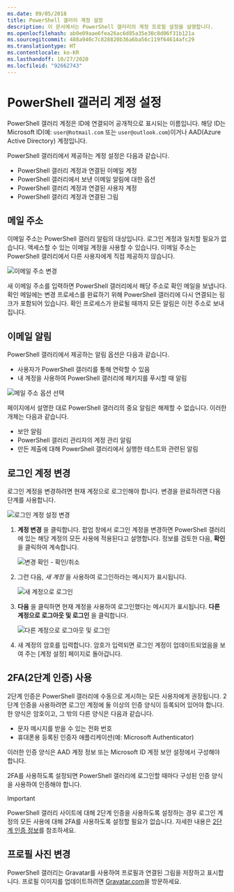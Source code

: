 ```yaml
---
ms.date: 09/05/2018
title: PowerShell 갤러리 계정 설정
description: 이 문서에서는 PowerShell 갤러리의 계정 프로필 설정을 설명합니다.
ms.openlocfilehash: ab0e09aae6fea26ac6d85a35e30c8d06f31b121a
ms.sourcegitcommit: 488a940c7c828820b36a6ba56c119f64614afc29
ms.translationtype: HT
ms.contentlocale: ko-KR
ms.lasthandoff: 10/27/2020
ms.locfileid: "92662743"
---
```

# <a name="powershell-gallery-account-settings"></a>PowerShell 갤러리 계정 설정

PowerShell 갤러리 계정은 ID에 연결되어 공개적으로 표시되는 이름입니다. 해당 ID는 Microsoft ID(예: `user@hotmail.com` 또는 `user@outlook.com`)이거나 AAD(Azure Active Directory) 계정입니다.

PowerShell 갤러리에서 제공하는 계정 설정은 다음과 같습니다.

- PowerShell 갤러리 계정과 연결된 이메일 계정
- PowerShell 갤러리에서 보낸 이메일 알림에 대한 옵션
- PowerShell 갤러리 계정과 연결된 사용자 계정
- PowerShell 갤러리 계정과 연결된 그림

## <a name="email-address"></a>메일 주소

이메일 주소는 PowerShell 갤러리 알림의 대상입니다. 로그인 계정과 일치할 필요가 없습니다. 액세스할 수 있는 이메일 계정을 사용할 수 있습니다. 이메일 주소는 PowerShell 갤러리에서 다른 사용자에게 직접 제공하지 않습니다.

![이메일 주소 변경](media/managing-account/PSGallery_AcccountEmailAddress.png)

새 이메일 주소를 입력하면 PowerShell 갤러리에서 해당 주소로 확인 메일을 보냅니다. 확인 메일에는 변경 프로세스를 완료하기 위해 PowerShell 갤러리에 다시 연결되는 링크가 포함되어 있습니다. 확인 프로세스가 완료될 때까지 모든 알림은 이전 주소로 보내집니다.

## <a name="email-notifications"></a>이메일 알림

PowerShell 갤러리에서 제공하는 알림 옵션은 다음과 같습니다.

- 사용자가 PowerShell 갤러리를 통해 연락할 수 있음
- 내 계정을 사용하여 PowerShell 갤러리에 패키지를 푸시할 때 알림

![메일 주소 옵션 선택](media/managing-account/PSGallery_AccountEmailOptions.png)

페이지에서 설명한 대로 PowerShell 갤러리의 중요 알림은 해제할 수 없습니다.
이러한 개체는 다음과 같습니다.

- 보안 알림
- PowerShell 갤러리 관리자의 계정 관리 알림
- 만든 제출에 대해 PowerShell 갤러리에서 실행한 테스트와 관련된 알림

## <a name="change-your-login-account"></a>로그인 계정 변경

로그인 계정을 변경하려면 현재 계정으로 로그인해야 합니다. 변경을 완료하려면 다음 단계를 사용합니다.

![로그인 계정 설정 변경](media/managing-account/PSGallery_LoginAccountSettings.png)

1. **계정 변경** 을 클릭합니다. 팝업 창에서 로그인 계정을 변경하면 PowerShell 갤러리에 있는 해당 계정의 모든 사용에 적용된다고 설명합니다. 정보를 검토한 다음, **확인** 을 클릭하여 계속합니다.

   ![변경 확인 - 확인/취소](media/managing-account/PSGallery_LoginAccountChange-1.png)

2. 그런 다음, _새 계정_ 을 사용하여 로그인하라는 메시지가 표시됩니다.

   ![새 계정으로 로그인](media/managing-account/PSGallery_LoginAccountChange-2.png)

3. **다음** 을 클릭하면 현재 계정을 사용하여 로그인했다는 메시지가 표시됩니다.
   **다른 계정으로 로그아웃 및 로그인** 을 클릭합니다.

   ![다른 계정으로 로그아웃 및 로그인](media/managing-account/PSGallery_LoginAccountChange-3.png)

4. 새 계정의 암호를 입력합니다. 암호가 입력되면 로그인 계정이 업데이트되었음을 보여 주는 [계정 설정] 페이지로 돌아갑니다.

## <a name="enable-two-factor-authentication-2fa"></a>2FA(2단계 인증) 사용

2단계 인증은 PowerShell 갤러리에 수동으로 게시하는 모든 사용자에게 권장됩니다. 2단계 인증을 사용하려면 로그인 계정에 둘 이상의 인증 양식이 등록되어 있어야 합니다. 한 양식은 암호이고, 그 밖의 다른 양식은 다음과 같습니다.

- 문자 메시지를 받을 수 있는 전화 번호
- 휴대폰용 등록된 인증자 애플리케이션(예: Microsoft Authenticator)

이러한 인증 양식은 AAD 계정 정보 또는 Microsoft ID 계정 보안 설정에서 구성해야 합니다.

2FA를 사용하도록 설정되면 PowerShell 갤러리에 로그인할 때마다 구성된 인증 양식을 사용하여 인증해야 합니다.

> [!IMPORTANT]
> PowerShell 갤러리 사이트에 대해 2단계 인증을 사용하도록 설정하는 경우 로그인 계정의 모든 사용에 대해 2FA를 사용하도록 설정할 필요가 없습니다. 자세한 내용은 [2단계 인증 정보](https://support.microsoft.com/help/12408/microsoft-account-about-two-step-verification)를 참조하세요.

## <a name="change-your-profile-picture"></a>프로필 사진 변경

PowerShell 갤러리는 Gravatar를 사용하여 프로필과 연결된 그림을 저장하고 표시합니다. 프로필 이미지를 업데이트하려면 [Gravatar.com](http://www.gravatar.com/)을 방문하세요.
